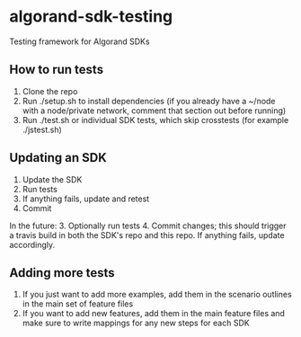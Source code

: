 # algorand-sdk-testing
Testing framework for Algorand SDKs


## How to run tests
1. Clone the repo
2. Run ./setup.sh to install dependencies (if you already have a ~/node with a node/private network, comment that section out before running)
3. Run ./test.sh or individual SDK tests, which skip crosstests (for example ./jstest.sh)


## Updating an SDK

1. Update the SDK
2. Run tests 
3. If anything fails, update and retest
4. Commit

In the future:
3. Optionally run tests
4. Commit changes; this should trigger a travis build in both the SDK's repo and this repo. If anything fails, update accordingly. 




## Adding more tests
1. If you just want to add more examples, add them in the scenario outlines in the main set of feature files
2. If you want to add new features, add them in the main feature files and make sure to write mappings for any new steps for each SDK
